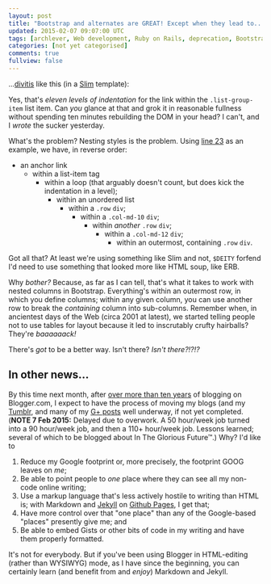```yaml
---           
layout: post
title: "Bootstrap and alternates are GREAT! Except when they lead to..."
updated: 2015-02-07 09:07:00 UTC
tags: [archlever, Web development, Ruby on Rails, deprecation, Bootstrap, blogging, markup, rails, blog, Ruby, HTML]
categories: [not yet categorised]
comments: true
fullview: false
---
```


...[divitis](https://en.wiktionary.org/wiki/Citations:divitis) like this (in a [Slim](http://slim-lang.com) template):

<script src="https://gist.github.com/jdickey/2f663776849e16bf2bc8.js"></script>

Yes, that's *eleven levels of indentation* for the link within the `.list-group-item` list item. Can *you* glance at that and grok it in reasonable fullness without spending ten minutes rebuilding the DOM in your head? I can't, and I *wrote* the sucker yesterday.

What's the problem? Nesting styles is the problem. Using [line 23](https://gist.github.com/jdickey/2f663776849e16bf2bc8#file-show-slim-L23) as an example, we have, in reverse order:

* an anchor link
  * within a list-item tag
    * within a loop (that arguably doesn't count, but does kick the indentation in a level);
      * within an unordered list
        * within a `.row` `div`;
          * within a `.col-md-10` `div`;
            * within *another* `.row` `div`;
              * within a `.col-md-12` `div`;
                * within an outermost, containing `.row` `div`.

Got all that? At least we're using something like Slim and not, `$DEITY` forfend I'd need to use something that looked more like HTML soup, like ERB.

Why *bother?* Because, as far as I can tell, that's what it takes to work with nested columns in Bootstrap. Everything's within an outermost row, in which you define columns; within any given column, you can use another row to break the *containing* column into sub-columns. Remember when, in ancientest days of the Web (circa 2001 at latest), we started telling people not to use tables for layout because it led to inscrutably crufty hairballs? They're *baaaaaack!*

There's *got* to be a better way. Isn't there? *Isn't there?!?!?*


## In other news...

By this time next month, after [over more than ten years](http://jdickey.blogspot.sg/2003/12/hello.html) of blogging on Blogger.com, I expect to have the process of moving my blogs (and my [Tumblr](http://yeoldeprogrammer.tumblr.com), and many of my [G+ posts](https://plus.google.com/108905645314102533472/posts) well underway, if not yet completed. (**NOTE 7 Feb 2015:** Delayed due to overwork. A 50 hour/week job turned into a 90 hour/week job, and then a 110+ hour/week job. Lessons learned; several of which to be blogged about In The Glorious Future&trade;.) Why? I'd like to

1. Reduce my Google footprint or, more precisely, the footprint GOOG leaves on *me*;
1. Be able to point people to *one* place where they can see all my non-code online writing;
1. Use a markup language that's less actively hostile to writing than HTML is; with Markdown and [Jekyll](http://jekyllrb.com) on [Github Pages](https://pages.github.com), I get that;
1. Have more control over that "one place" than any of the Google-based "places" presently give me; and
1. Be able to embed Gists or other bits of code in my writing and have them properly formatted.

It's not for everybody. But if you've been using Blogger in HTML-editing (rather than WYSIWYG) mode, as I have since the beginning, you can certainly learn (and benefit from and *enjoy*) Markdown and Jekyll.
